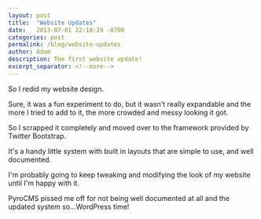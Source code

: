 ```yaml
---
layout: post
title:  "Website Updates"
date:   2013-07-01 22:18:29 -0700
categories: post
permalink: /blog/website-updates
author: Adam
description: The first website update!
excerpt_separator: <!--more-->
---
```

So I redid my website design.

Sure, it was a fun experiment to do, but it wasn't really expandable and the more I tried to add to it, the more crowded and messy looking it got.

<!--more-->

So I scrapped it completely and moved over to the framework provided by Twitter Bootstrap.

It's a handy little system with built in layouts that are simple to use, and well documented.

I'm probably going to keep tweaking and modifying the look of my website until I'm happy with it.

PyroCMS pissed me off for not being well documented at all and the updated system so...WordPress time!